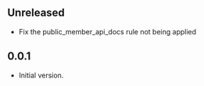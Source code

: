 ## Unreleased

- Fix the public_member_api_docs rule not being applied

## 0.0.1

- Initial version.
